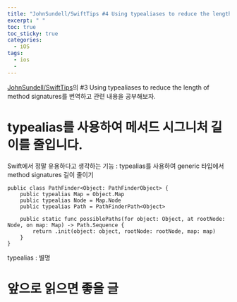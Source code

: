```yaml
---
title: "JohnSundell/SwiftTips #4 Using typealiases to reduce the length of method signatures에 대해 알아보자"
excerpt: " "
toc: true
toc_sticky: true
categories:
  - iOS
tags:
  - ios
  - 
---
```


[JohnSundell/SwiftTips](https://github.com/JohnSundell/SwiftTips)의 \#3 Using typealiases to reduce the length of method signatures를 번역하고 관련 내용을 공부해보자.  

# typealias를 사용하여 메서드 시그니처 길이를 줄입니다.

Swift에서 정말 유용하다고 생각하는 기능 : typealias를 사용하여 generic 타입에서 method signatures 길이 줄이기

```
public class PathFinder<Object: PathFinderObject> {
    public typealias Map = Object.Map
    public typealias Node = Map.Node
    public typealias Path = PathFinderPath<Object>
    
    public static func possiblePaths(for object: Object, at rootNode: Node, on map: Map) -> Path.Sequence {
        return .init(object: object, rootNode: rootNode, map: map)
    }
}
```


typealias : 별명 



# 앞으로 읽으면 좋을 글
